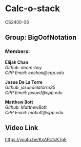 # Calc-o-stack
CS2400-03

## Group: BigOofNotation

### Members:
**Elijah Chan**  
_Github: doom-boy_  
_CPP Email: eechan@cpp.edu_ 


**Josue De La Torre**  
_Github: josuedelatorre35_  
_CPP Email: josued@cpp.edu_  


**Matthew Bott**  
_Github: MatthewBott_  
_CPP Email: mabott@cpp.edu_ 


## Video Link
https://youtu.be/KxARc1cKTgE

